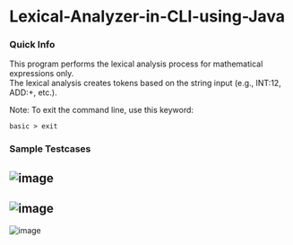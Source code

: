 # Lexical-Analyzer-in-CLI-using-Java
### Quick Info
This program performs the lexical analysis process for mathematical expressions only.  
The lexical analysis creates tokens based on the string input (e.g., INT:12, ADD:+, etc.).  
  
Note: To exit the command line, use this keyword:
```
basic > exit
```
### Sample Testcases
![image](https://user-images.githubusercontent.com/104606066/180653103-fe23b151-950b-4f31-a740-e6986b7e021f.png)
---
![image](https://user-images.githubusercontent.com/104606066/180653191-6692ac11-1e20-4af3-8047-0a1b2389e932.png)
---
![image](https://user-images.githubusercontent.com/104606066/180653224-727cfe25-c171-4d02-a7f2-f2f1e272fe9c.png)
